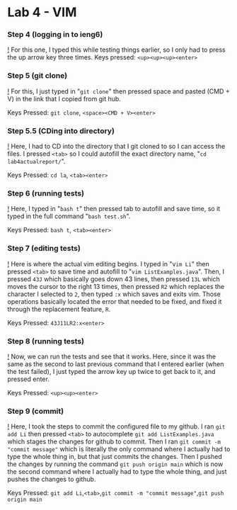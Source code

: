 # Lab 4 - VIM
### Step 4 (logging in to ieng6)
[!](ieng6_login.png)
For this one, I typed this while testing things earlier, so I only had to press the up arrow key three times. 
Keys pressed: `<up><up><up><enter>`

### Step 5 (git clone)
[!](git_clone.png)
For this, I just typed in "`git clone`" then pressed space and pasted (CMD + V) in the link that I copied from git hub.

Keys Pressed: `git clone`, `<space><CMD + V><enter>`

### Step 5.5 (CDing into directory)
[!](cd_lab.png)
Here, I had to CD into the directory that I git cloned to so I can access the files. I pressed `<tab>` so I could autofill the exact directory name, "`cd lab4actualreport/`".

Keys Pressed: `cd la`, `<tab><enter>`

### Step 6 (running tests)
[!](bash_test.png)
Here, I typed in "`bash t`" then pressed tab to autofill and save time, so it typed in the full command "`bash test.sh`".

Keys Pressed: `bash t`, `<tab><enter>`

### Step 7 (editing tests)
[!](vim.png)
Here is where the actual vim editing begins. I typed in "v`im Li`" then pressed `<tab>` to save time and autofill to "`vim ListExamples.java`". Then, I pressed `43J` which basically goes down 43 lines, then pressed `13L` which moves the cursor to the right 13 times, then pressed `R2` which replaces the character I selected to `2`, then typed `:x` which saves and exits vim. Those operations basically located the error that needed to be fixed, and fixed it through the replacement feature, `R`.

Keys Pressed: `43J11LR2:x<enter>`

### Step 8 (running tests)
[!](test_pass.png)
Now, we can run the tests and see that it works. Here, since it was the same as the second to last previous command that I entered earlier (when the test failed), I just typed the arrow key up twice to get back to it, and pressed enter.

Keys Pressed: `<up><up><enter>`

### Step 9 (commit)
[!](git_commit.png)
Here, I took the steps to commit the configured file to my github. I ran `git add Li` then pressed `<tab>` to autocomplete `git add ListExamples.java` which stages the changes for github to commit. Then I ran `git commit -m "commit message"` which is literally the only command where I actually had to type the whole thing in, but that just commits the changes. Then I pushed the changes by running the command `git push origin main` which is now the second command where I actually had to type the whole thing, and just pushes the changes to github.

Keys Pressed: `git add Li`,`<tab>`,`git commit -m "commit message"`,`git push origin main`


